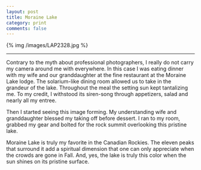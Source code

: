```yaml
---
layout: post
title: Moraine Lake
category: print
comments: false
---
```

{% img /images/LAP2328.jpg %}

---

Contrary to the myth about professional photographers, I really do not carry my camera around me with everywhere. In this case I was eating dinner with my wife and our granddaughter at the fine restaurant at the Moraine Lake lodge. The solarium-like dining room allowed us to take in the grandeur of the lake. Throughout the meal the setting sun kept tantalizing me. To my credit, I withstood its siren-song through appetizers, salad and nearly all my entree. 

Then I started seeing this image forming. My understanding wife and granddaughter blessed my taking off before dessert. I ran to my room, grabbed my gear and bolted for the rock summit overlooking this pristine lake. 

Moraine Lake is truly my favorite in the Canadian Rockies. The eleven peaks that surround it add a spiritual dimension that one can only appreciate when the crowds are gone in Fall. And, yes, the lake is truly this color when the sun shines on its pristine surface.  